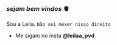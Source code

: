 ### _sejam bem vindos_ 🫀

Sou a Leila.
`Não sei mexer nisso direito`
- Me sigam no insta **@leilaa_pvd**
